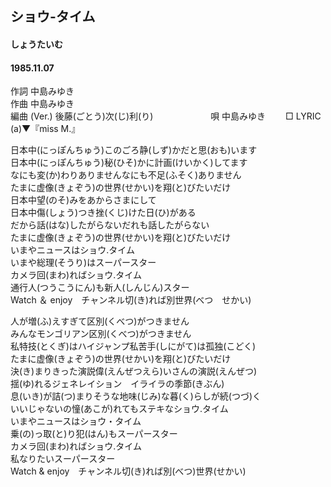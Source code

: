 ## ショウ-タイム
#### しょうたいむ
#### 1985.11.07
  

作詞  中島みゆき        
作曲  中島みゆき        
編曲 (Ver.)   後藤(ごとう)次(じ)利(り)　　　　  　　
唄  中島みゆき　　
□ LYRIC (a)▼『miss M.』  
   
   
日本中(にっぽんちゅう)このごろ静(しず)かだと思(おも)います   
日本中(にっぽんちゅう)秘(ひそ)かに計画(けいかく)してます   
なにも変(か)わりありませんなにも不足(ふそく)ありません   
たまに虚像(きょぞう)の世界(せかい)を翔(と)びたいだけ   
日本中望(のそ)みをあからさまにして   
日本中傷(しょう)つき挫(くじ)けた日(ひ)がある   
だから話(はな)したがらないだれも話したがらない   
たまに虚像(きょぞう)の世界(せかい)を翔(と)びたいだけ   
いまやニュースはショウ.タイム   
いまや総理(そうり)はスーパースター   
カメラ回(まわ)ればショウ.タイム   
通行人(つうこうにん)も新人(しんじん)スター   
Watch ＆ enjoy　チャンネル切(き)れば別世界(べつ　せかい)   
   
人が増(ふ)えすぎて区別(くべつ)がつきません   
みんなモンゴリアン区別(くべつ)がつきません   
私特技(とくぎ)はハイジャンプ私苦手(しにがて)は孤独(こどく)   
たまに虚像(きょぞう)の世界(せかい)を翔(と)びたいだけ   
決(き)まりきった演説偉(えんぜつえら)いさんの演説(えんぜつ)   
揺(ゆ)れるジェネレイション　イライラの季節(きぶん)   
息(いき)が詰(つ)まりそうな地味(じみ)な暮(く)らしが続(つづ)く   
いいじゃないの憧(あこが)れてもステキなショウ.タイム   
いまやニュースはショウ・タイム   
乗(の)っ取(と)り犯(はん)もスーパースター   
カメラ回(まわ)ればショウ.タイム   
私なりたいスーパースター   
Watch & enjoy　チャンネル切(き)れば別(べつ)世界(せかい)   